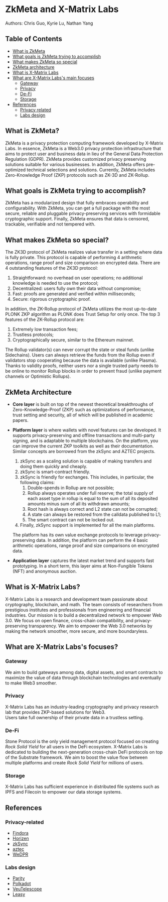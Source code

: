 # ZkMeta and X-Matrix Labs

Authors: Chris Guo, Kyrie Lu, Nathan Yang

## Table of Contents
* [What is ZkMeta](#what-is-zkmeta)
* [What goals is ZkMeta trying to accomplish](#what-goals-is-zkmeta-trying-to-accomplish)
* [What makes ZkMeta so special](#what-makes-zkmeta-so-special)
* [ZkMeta architecture](#zkmeta-architecture)
* [What is X-Matrix Labs](#what-is-x-matrix-labs)
* [What are X-Matrix Labs's main focuses](#what-are-x-matrix-labss-focuses)
    * [Gateway](#gateway)
    * [Privacy](#privacy)
    * [De-Fi](#de-fi)
    * [Storage](#storage)
* [References](#references)
    * [Privacy related](#privacy-related)
    * [Labs design](#labs-design)

## What is ZkMeta?
ZkMeta is a privacy protection computing framework developed by X-Matrix Labs.
In essence, ZkMeta is a Web3.0 privacy protection infrastructure that aims to protect user and business data
in lieu of the General Data Protection Regulation (GDPR).
ZkMeta provides customized privacy preserving solutions suitable for various businesses.
In addition, ZkMeta offers pre-optimized technical selections and solutions.
Currently, ZkMeta includes Zero-Knowledge Proof (ZKP) protocols such as ZK-3D and ZK-Rollup.

## What goals is ZkMeta trying to accomplish?
ZkMeta has a modularized design that fully embraces operability and configurability.
With ZkMeta, you can get a full package with the most secure, reliable and pluggable
privacy-preserving services with formidable cryptographic support.
Finally, ZkMeta ensures that data is censored, trackable, verifiable and not tempered with.

## What makes ZkMeta so special?
The ZK3D protocol of ZkMeta realizes value transfer in a setting where data is fully private.
This protocol is capable of performing 4 arithmetic operations, range proof and size comparison on encrypted data.
There are 4 outstanding features of the ZK3D protocol:
1. Straightforward: no overhead on user operations; no additional knowledge is needed to use the protocol;
1. Decentralized: users fully own their data without compromise;
1. Fast: proofs are generated and verified within milliseconds;
1. Secure: rigorous cryptographic proof.

In addition, the ZK-Rollup protocol of ZkMeta utilizes the most up-to-date PLONK ZKP algorithm as PLONK does Trust Setup for only once.
The top 3 features of the ZK-Rollup protocol are:
1. Extremely low transaction fees;
1. Trustless protocols;
1. Cryptographically secure, similar to the Ethereum mainnet.

The Rollup validator(s) can never corrupt the state or steal funds (unlike Sidechains).
Users can always retrieve the funds from the Rollup even if validators stop cooperating
   because the data is available (unlike Plasma).
Thanks to validity proofs, neither users nor a single trusted party needs to be online to monitor Rollup blocks
   in order to prevent fraud (unlike payment channels or Optimistic Rollups).

## ZkMeta Architecture
* **Core layer**
  is built on top of the newest theoretical breakthroughs of Zero-Knowledge-Proof (ZKP)
  such as optimizations of performance, trust setting and security,
  all of which will be published in academic papers.

* **Platform layer**
  is where wallets with novel features can be developed.
  It supports privacy-preserving and offline transactions and
  multi-party signing, and is adaptable to multiple blockchains.
  On the platform, you can improve the current ZKP toolkits as well as their documentation.
  Similar concepts are borrowed from the zkSync and AZTEC projects.
  1. zkSync as a scaling solution is capable of making transfers and doing them quickly and cheaply.
  2. zkSync is smart-contract friendly.
  3. zkSync is friendly for exchanges.
     This includes, in particular, the following claims:
        1. Double-spends in Rollup are not possible;
        2. Rollup always operates under full reserve;
           the total supply of each asset type in rollup is equal to the sum of all its deposited amounts minus sum of all its withdrawn amounts;
        3. Root hash is always correct and L2 state can not be corrupted;
        4. A state can always be restored from the calldata published to L1;
        5. The smart contract can not be locked out.
  4. Finally, zkSync support is implemented for all the main platforms.
  
  The platform has its own value exchange protocols to leverage privacy-preserving data.
  In addition, the platform can perform the 4 basic arithmetic operations,
  range proof and size comparisons on encrypted data.

* **Application layer**
  captures the latest market trend and supports fast prototyping.
  In a short term, this layer aims at Non-Fungible Tokens (NFT) and anonymous auction.

## What is X-Matrix Labs?
X-Matrix Labs is a research and development team passionate about cryptography, blockchain, and math.
The team consists of researchers from prestigious institutes and professionals from engineering and financial industries.
Our mission is to build a decentralized network to empower Web 3.0.
We focus on open finance, cross-chain compatibility, and privacy-preserving transparency.
We aim to empower the Web 3.0 networks by making the network smoother, more secure, and more boundaryless.

## What are X-Matrix Labs's focuses?
### Gateway
We aim to build gateways among data, digital assets, and smart contracts to maximize the value of data through blockchain technologies and eventually to make Web3 smoother.

### Privacy
X-Matrix Labs has an industry-leading cryptography and privacy research lab that provides ZKP-based solutions for Web3.\
Users take full ownership of their private data in a trustless setting.

### De-Fi
Stone Protocol is the only yield management protocol focused on creating *Rock Solid Yield* for all users in the DeFi ecosystem.
X-Matrix Labs is dedicated to building the next-generation cross-chain DeFi protocols on top of the Substrate framework.
We aim to boost the value flow between multiple platforms and create *Rock Solid Yield* for millions of users.

### Storage
X-Matrix Labs has sufficient experience in distributed file systems such as IPFS and Filecoin to empower our data storage systems.

## References
### Privacy-related
* [Findora](#https://findora.org)
* [Horizen](#https://www.horizen.io)
* [zkSync](#https://zksync.io/)
* [aztec](#https://aztec.network/index.html)
* [WeDPR](#https://wedpr-lab.readthedocs.io/zh_CN/latest/docs/introduction.html)

### Labs design
* [Parity](#https://www.parity.io/)
* [Polkadot](#https://polkadot.network/)
* [VeuTelescope](#https://vuetelescope.com/explore?ui.slug=buefy&framework_null=true&_sort=lastDetectedAt%3Adesc)
* [Leasy](#https://leasy.co/)
